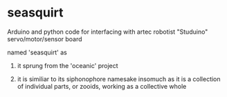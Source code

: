 # seasquirt
Arduino and python code for interfacing with artec robotist "Studuino" servo/motor/sensor board 

named 'seasquirt' as 

  1) it sprung from the 'oceanic' project

  2) it is similiar to its siphonophore namesake insomuch as it is a collection of individual parts, or zooids, working as a collective whole
